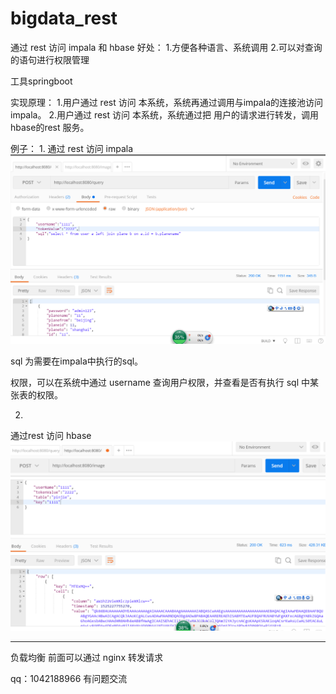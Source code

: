 # bigdata_rest

通过 rest 访问 impala 和 hbase
好处：
1.方便各种语言、系统调用
2.可以对查询的语句进行权限管理

工具springboot

实现原理：
1.用户通过 rest 访问 本系统，系统再通过调用与impala的连接池访问 impala。
2.用户通过 rest 访问 本系统，系统通过把 用户的请求进行转发，调用hbase的rest 服务。


例子：
1.
通过 rest 访问 impala
![Alt text](https://github.com/liuche20083736/bigdata_rest/blob/master/screenshot/impala_sql.png)

sql 为需要在impala中执行的sql。

权限，可以在系统中通过 username 查询用户权限，并查看是否有执行 sql 中某张表的权限。

2.
通过rest 访问 hbase
![Alt text](https://github.com/liuche20083736/bigdata_rest/blob/master/screenshot/hbase_queryall.png)



----

负载均衡  前面可以通过 nginx 转发请求

qq：1042188966
有问题交流